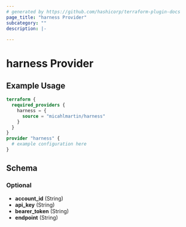 ```yaml
---
# generated by https://github.com/hashicorp/terraform-plugin-docs
page_title: "harness Provider"
subcategory: ""
description: |-
  
---
```


# harness Provider



## Example Usage

```terraform
terraform {
  required_providers {
    harness = {
      source = "micahlmartin/harness"
    }
  }
}
provider "harness" {
  # example configuration here
}
```

<!-- schema generated by tfplugindocs -->
## Schema

### Optional

- **account_id** (String)
- **api_key** (String)
- **bearer_token** (String)
- **endpoint** (String)
